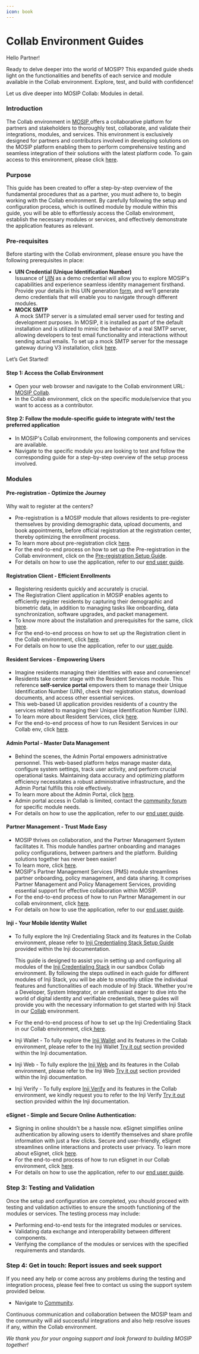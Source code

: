 ```yaml
---
icon: book
---
```


# Collab Environment Guides

Hello Partner!&#x20;

Ready to delve deeper into the world of MOSIP? This expanded guide sheds light on the functionalities and benefits of each service and module available in the Collab environment. Explore, test, and build with confidence!

Let us dive deeper into MOSIP Collab: Modules in detail.

### Introduction

The Collab environment in [MOSIP ](https://docs.mosip.io/1.2.0/)offers a collaborative platform for partners and stakeholders to thoroughly test, collaborate, and validate their integrations, modules, and services. This environment is exclusively designed for partners and contributors involved in developing solutions on the MOSIP platform enabling them to perform comprehensive testing and seamless integration of their solutions with the latest platform code. To gain access to this environment, please click [here](https://collab.mosip.net/).

### Purpose

This guide has been created to offer a step-by-step overview of the fundamental procedures that as a partner, you must adhere to, to begin working with the Collab environment. By carefully following the setup and configuration process, which is outlined module by module within this guide, you will be able to effortlessly access the Collab environment, establish the necessary modules or services, and effectively demonstrate the application features as relevant.

### Pre-requisites

Before starting with the Collab environment, please ensure you have the following prerequisites in place:

* **UIN Credential (Unique Identification Number)** \
  Issuance of [UIN](https://docs.mosip.io/1.2.0/id-lifecycle-management/identifiers#uin) as a demo credential will allow you to explore MOSIP's capabilities and experience seamless identity management firsthand. Provide your details in this UIN generation [form](https://docs.google.com/forms/d/e/1FAIpQLSc2I0CQqlYRIrEmcJ3J3tKlYOVNcYNj88YZe4MMwU2RZTrjOA/viewform), and we'll generate demo credentials that will enable you to navigate through different modules.
* **MOCK SMTP** \
  A mock SMTP server is a simulated email server used for testing and development purposes. In MOSIP, it is installed as part of the default installation and is utilized to mimic the behavior of a real SMTP server, allowing developers to test email functionality and interactions without sending actual emails. To set up a mock SMTP server for the message gateway during V3 installation, click [here](https://docs.mosip.io/1.2.0/deploymentnew/v3-installation/mosip-external-dependencies#msg-gateway).

Let’s Get Started!

#### Step 1: Access the Collab Environment

* Open your web browser and navigate to the Collab environment URL: [MOSIP Collab](https://collab.mosip.net/).
* In the Collab environment, click on the specific module/service that you want to access as a contributor.

#### Step 2: Follow the module-specific guide to integrate with/ test the preferred application

* In MOSIP's Collab environment, the following components and services are available.
* Navigate to the specific module you are looking to test and follow the corresponding guide for a step-by-step overview of the setup process involved.

### Modules

#### Pre-registration - Optimize the Journey

Why wait to register at the centers?

* Pre-registration is a MOSIP module that allows residents to pre-register themselves by providing demographic data, upload documents, and book appointments, before official registration at the registration center, thereby optimizing the enrollment process.&#x20;
* To learn more about pre-registration click [here](https://docs.mosip.io/1.2.0/modules/pre-registration).
* For the end-to-end process on how to set up the Pre-registration in the Collab environment, click on the [Pre-registration Setup Guide](https://docs.mosip.io/1.2.0/collab-getting-started-guide/collab-pre-registration-guide).
* For details on how to use the application, refer to our [end user guide](https://docs.mosip.io/1.2.0/modules/pre-registration/pre-registration-user-guide).

#### Registration Client - Efficient Enrollments

* Registering residents quickly and accurately is crucial.
* The Registration Client application in MOSIP enables agents to efficiently register residents by capturing their demographic and biometric data, in addition to managing tasks like onboarding, data synchronization, software upgrades, and packet management.
* &#x20;To know more about the installation and prerequisites for the same, click [here](https://docs.mosip.io/1.2.0/modules/registration-client/registration-client-installation-guide).
* For the end-to-end process on how to set up the Registration client in the Collab environment, click [here](https://docs.mosip.io/1.2.0/collab-getting-started-guide/collab-reg-client-setup-guide).
* For details on how to use the application, refer to our [user guide](https://docs.mosip.io/1.2.0/modules/registration-client/registration-client-user-guide).

#### Resident Services - Empowering Users

* Imagine residents managing their identities with ease and convenience!
* Residents take center stage with the Resident Services module. This reference **self-service portal** empowers them to manage their Unique Identification Number (UIN), check their registration status, download documents, and access other essential services.
* This web-based UI application provides residents of a country the services related to managing their Unique Identification Number (UIN).
* To learn more about Resident Services, click [here](https://docs.mosip.io/1.2.0/modules/resident-services).
* For the end-to-end process of how to run Resident Services in our Collab env, click [here](https://docs.mosip.io/1.2.0/collab-getting-started-guide/collab-resident-portal-guide).

#### Admin Portal - Master Data Management

* Behind the scenes, the Admin Portal empowers administrative personnel. This web-based platform helps manage master data, configure system settings, track user activity, and perform crucial operational tasks. Maintaining data accuracy and optimizing platform efficiency necessitates a robust administrative infrastructure, and the Admin Portal fulfills this role effectively.
* To learn more about the Admin Portal, click [here](https://docs.mosip.io/1.2.0/modules/administration).&#x20;
* Admin portal access in Collab is limited, contact the [community forum](https://community.mosip.io/) for specific module needs.
* For details on how to use the application, refer to our [end user guide](https://docs.mosip.io/1.2.0/modules/administration/admin-portal-user-guide).

#### Partner Management - Trust Made Easy

* MOSIP thrives on collaboration, and the Partner Management System facilitates it. This module handles partner onboarding and manages policy configurations, between partners and the platform. Building solutions together has never been easier!&#x20;
* To learn more, click [here](https://docs.mosip.io/1.2.0/modules/partner-management-services).
* MOSIP's Partner Management Services (PMS) module streamlines partner onboarding, policy management, and data sharing. It comprises Partner Management and Policy Management Services, providing essential support for effective collaboration within MOSIP.
* For the end-to-end process of how to run Partner Management in our collab environment, click [here](https://docs.mosip.io/1.2.0/collab-getting-started-guide/collab-pmp-guide).
* For details on how to use the application, refer to our [end user guide](https://docs.mosip.io/1.2.0/modules/partner-management-services/partner-management-portal).

#### Inji - Your Mobile Identity Wallet

*   To fully explore the Inji Credentialing Stack and its features in the Collab environment, please refer to [Inji Credentialing Stack Setup Guide](https://docs.mosip.io/inji/readme/try-it-out) provided within the Inji documentation.

    This guide is designed to assist you in setting up and configuring all modules of the [Inji Credentialing Stack](https://docs.mosip.io/inji/readme/try-it-out) in our sandbox Collab environment. By following the steps outlined in each guide for different modules of Inji Stack, you will be able to smoothly utilize the individual features and functionalities of each module of Inji Stack. Whether you're a Developer, System Integrator, or an enthusiast eager to dive into the world of digital identity and verifiable credentials, these guides will provide you with the necessary information to get started with Inji Stack in our [Collab](https://collab.mosip.net/) environment.
* For the end-to-end process of how to set up the Inji Credentialing Stack in our Collab environment, click[ here](https://docs.inji.io/readme/try-it-out).
* Inji Wallet - To fully explore the [Inji Wallet](https://docs.mosip.io/inji/inji-mobile-wallet/overview) and its features in the Collab environment, please refer to the Inji Wallet [Try it out](https://docs.mosip.io/inji/inji-mobile-wallet/sandbox-details/inji-setup-guide) section provided within the Inji documentation.
* Inji Web - To fully explore the [Inji Web](https://docs.mosip.io/inji/inji-web/overview) and its features in the Collab environment, please refer to the Inji Web [Try it out](https://docs.mosip.io/inji/inji-web/try-it-out/inji-web-setup-guide) section provided within the Inji documentation.
* Inji Verify - To fully explore [Inji Verify](https://docs.mosip.io/inji/inji-verify/overview) and its features in the Collab environment, we kindly request you to refer to the Inji Verify [Try it out](https://docs.inji.io/inji-verify/releases-1/inji-verify-collab-guide) section provided within the Inji documentation.

#### eSignet - Simple and Secure Online Authentication:

* Signing in online shouldn't be a hassle now. eSignet simplifies online authentication by allowing users to identify themselves and share profile information with just a few clicks. Secure and user-friendly, eSignet streamlines online interactions and protects user privacy. To learn more about eSignet, click [here](https://docs.esignet.io/).
* For the end-to-end process of how to run eSignet in our Collab environment, click [here](https://docs.mosip.io/1.2.0/collab-getting-started-guide/collab-esignet-setup-guide).
* For details on how to use the application, refer to our [end user guide](https://docs.esignet.io/esignet-end-user-guide).

### Step 3: Testing and Validation

Once the setup and configuration are completed, you should proceed with testing and validation activities to ensure the smooth functioning of the modules or services. The testing process may include:

* Performing end-to-end tests for the integrated modules or services.
* Validating data exchange and interoperability between different components.
* Verifying the compliance of the modules or services with the specified requirements and standards.

### Step 4: Get in touch: Report issues and seek support

If you need any help or come across any problems during the testing and integration process, please feel free to contact us using the support system provided below.

* Navigate to [Community](http://community.mosip.io/).

Continuous communication and collaboration between the MOSIP team and the community will aid successful integrations and also help resolve issues if any, within the Collab environment.

_We thank you for your ongoing support and look forward to building MOSIP together!_
